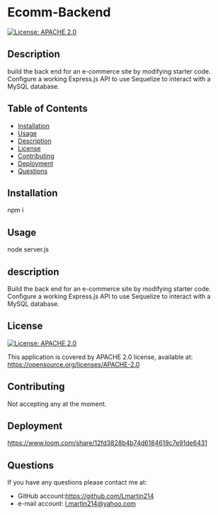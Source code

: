 #  Ecomm-Backend
  
  [![License: APACHE 2.0](https://img.shields.io/badge/License-APACHE%202.0-blue.svg)](https://opensource.org/licenses/APACHE-2.0)
  ## Description
  build the back end for an e-commerce site by modifying starter code. Configure a working Express.js API to use Sequelize to interact with a MySQL database.
  ## Table of Contents
  - [Installation](#installation)
  - [Usage](#usage)
  - [Description](#description)
  - [License](#license)
  - [Contributing](#contributing)
  - [Deployment](#Deployment)
  - [Questions](#questions)
  
  ## Installation
  npm i
  ## Usage
  node server.js
  ## description
  Build the back end for an e-commerce site by modifying starter code. Configure a working Express.js API to use Sequelize to interact with a MySQL database.
  ## License
  [![License: APACHE 2.0](https://img.shields.io/badge/License-APACHE%202.0-blue.svg)](https://opensource.org/licenses/APACHE-2.0)
  
  This application is covered by APACHE 2.0 license, available at:
  https://opensource.org/licenses/APACHE-2.0
  ## Contributing
  Not accepting any at the moment.
  ## Deployment
  https://www.loom.com/share/12fd3828b4b74d6184619c7e91de6431
  ## Questions
  If you have any questions please contact me at:
   - GitHub account:https://github.com/Lmartin214
   - e-mail account: l.martin214@yahoo.com
 
